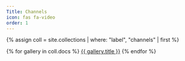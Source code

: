 ```yaml
---
Title: Channels
icon: fas fa-video
order: 1
---
```


{% assign coll = site.collections | where: "label", "channels" | first %}

{% for gallery in coll.docs %}
<i class="fa-fw {{ gallery.icon }}"></i> <a href="{{ gallery.url | relative_url }}">{{ gallery.title }}</a>
{% endfor %}
